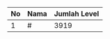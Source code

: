 | No | Nama            | Jumlah Level |
|----|-----------------|--------------|
| 1  | #    |    3919        |
